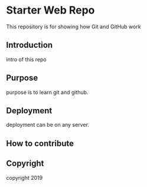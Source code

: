 # Starter Web Repo

This repository is for showing how Git and GitHub work
## Introduction
intro of this repo
## Purpose
purpose is to learn git and github.
## Deployment
deployment can be on any server.

## How to contribute  
## Copyright
copyright 2019

